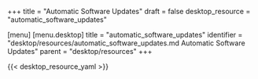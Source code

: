 +++
title = "Automatic Software Updates"
draft = false
desktop_resource = "automatic_software_updates"

[menu]
  [menu.desktop]
    title = "automatic_software_updates"
    identifier = "desktop/resources/automatic_software_updates.md Automatic Software Updates"
    parent = "desktop/resources"
+++

{{< desktop_resource_yaml >}}
